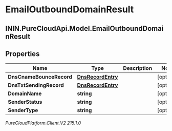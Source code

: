 # EmailOutboundDomainResult

## ININ.PureCloudApi.Model.EmailOutboundDomainResult

## Properties

|Name | Type | Description | Notes|
|------------ | ------------- | ------------- | -------------|
| **DnsCnameBounceRecord** | [**DnsRecordEntry**](DnsRecordEntry) |  | [optional] |
| **DnsTxtSendingRecord** | [**DnsRecordEntry**](DnsRecordEntry) |  | [optional] |
| **DomainName** | **string** |  | [optional] |
| **SenderStatus** | **string** |  | [optional] |
| **SenderType** | **string** |  | [optional] |



_PureCloudPlatform.Client.V2 215.1.0_
